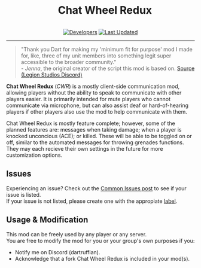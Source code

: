 <div align="center">

<div id="user-content-toc">
  <ul>
    <summary><h1 style="display: inline-block;">Chat Wheel Redux</h1></summary>
  </ul>
</div>

[![Developers](https://img.shields.io/github/contributors/DartRuffian/A3-ChatWheel-Redux?logo=github&label=Dev%20Team%20Size&labelColor=444D56)](https://github.com/DartRuffian/A3-ChatWheel-Redux/graphs/contributors)
[![Last Updated](https://img.shields.io/steam/update-date/3005504621?logo=steam&label=Last%20Updated&labelColor=2a475e&color=66c0f4)](https://steamcommunity.com/sharedfiles/filedetails/?id=3005504621)

</div>

---

> "Thank you Dart for making my 'minimum fit for purpose' mod I made for, like, three of my unit members into something legit super accessible to the broader community."
> <br>- _Jenna_, the original creator of the script this mod is based on. [Source (Legion Studios Discord)](https://ptb.discord.com/channels/461042140756180992/1130867599345987604/1130901200498343938)

**Chat Wheel Redux** (_CWR_) is a mostly client-side communication mod, allowing players without the ability to speak to communicate with other players easier. It is primarily intended for mute players who cannot communicate via microphone, but can also assist deaf or hard-of-hearing players if other players also use the mod to help communicate with them.

Chat Wheel Redux is mostly feature complete; however, some of the planned features are: messages when taking damage; when a player is knocked unconcious (ACE); or killed. These will be able to be toggled on or off, similar to the automated messages for throwing grenades functions. They may each recieve their own settings in the future for more customization options.

## Issues
Experiencing an issue? Check out the [Common Issues post](https://github.com/DartRuffian/A3-ChatWheel-Redux/issues/1) to see if your issue is listed.<br>
If your issue is not listed, please create one with the appropiate [label](https://github.com/DartRuffian/A3-ChatWheel-Redux/labels).

## Usage & Modification
This mod can be freely used by any player or any server.<br>
You are free to modify the mod for you or your group's own purposes if you:
 - Notify me on Discord (dartruffian).
 - Acknowledge that a fork Chat Wheel Redux is included in your mod(s).
